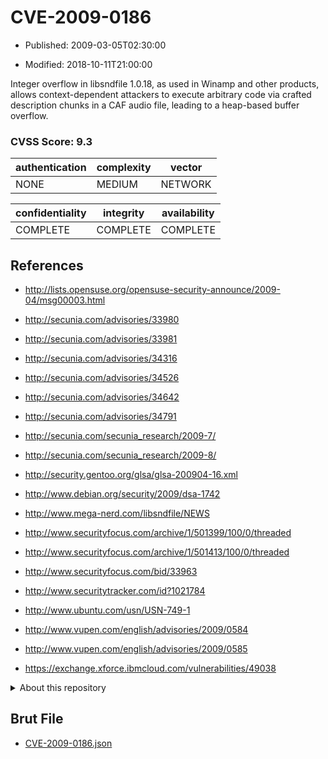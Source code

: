 # CVE-2009-0186

- Published: 2009-03-05T02:30:00

- Modified: 2018-10-11T21:00:00

Integer overflow in libsndfile 1.0.18, as used in Winamp and other products, allows context-dependent attackers to execute arbitrary code via crafted description chunks in a CAF audio file, leading to a heap-based buffer overflow.

### CVSS Score: **9.3**

| authentication | complexity | vector |
| --- | --- | --- |
| NONE | MEDIUM | NETWORK |

| confidentiality | integrity | availability |
| --- | --- | --- |
| COMPLETE | COMPLETE | COMPLETE |

## References

* http://lists.opensuse.org/opensuse-security-announce/2009-04/msg00003.html

* http://secunia.com/advisories/33980

* http://secunia.com/advisories/33981

* http://secunia.com/advisories/34316

* http://secunia.com/advisories/34526

* http://secunia.com/advisories/34642

* http://secunia.com/advisories/34791

* http://secunia.com/secunia_research/2009-7/

* http://secunia.com/secunia_research/2009-8/

* http://security.gentoo.org/glsa/glsa-200904-16.xml

* http://www.debian.org/security/2009/dsa-1742

* http://www.mega-nerd.com/libsndfile/NEWS

* http://www.securityfocus.com/archive/1/501399/100/0/threaded

* http://www.securityfocus.com/archive/1/501413/100/0/threaded

* http://www.securityfocus.com/bid/33963

* http://www.securitytracker.com/id?1021784

* http://www.ubuntu.com/usn/USN-749-1

* http://www.vupen.com/english/advisories/2009/0584

* http://www.vupen.com/english/advisories/2009/0585

* https://exchange.xforce.ibmcloud.com/vulnerabilities/49038

<details>
<summary>About this repository</summary> 

  This repository is part of the project [Live Hack CVE](https://github.com/Live-Hack-CVE). Main website can be found [www.live-hack.org](https://www.live-hack.org) 
  
  Made by [Sn0wAlice](https://github.com/Sn0wAlice) for the people that care about security and need to have a feed of the latest CVEs. Hope you enjoy it, don't forget to star the repo and follow me on [Twitter](https://twitter.com/Sn0wAlice) and [Github](https://github.com/Sn0wAlice). And that is my [personnal website](https://www.alice-snow.me/)

  - [Home Page](https://github.com/Live-Hack-CVE)
  - [Framework](https://github.com/Live-Hack-CVE/cve-framework)
  - [CVE database](https://github.com/Live-Hack-CVE/full_database)
  - [Changelog](https://github.com/Live-Hack-CVE/Changelog)
</details>

## Brut File

* [CVE-2009-0186.json](https://raw.githubusercontent.com/Live-Hack-CVE/full_database/main/cves/2009/CVE-2009-0186.json)

